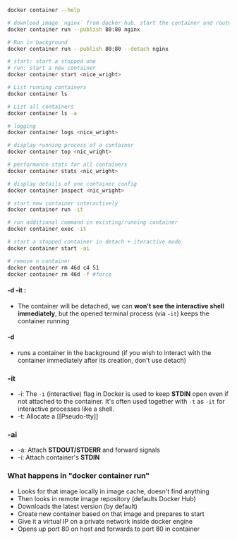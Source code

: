 

```bash
docker container --help

# download image `nginx` from docker hub, start the container and route comming request from host to container 
docker container run --publish 80:80 nginx

# Run in background
docker container run --publish 80:80 --detach nginx

# start: start a stopped one
# run: start a new container 
docker container start <nice_wright>

# List running containers
docker container ls

# List all containers
docker container ls -a

# logging
docker container logs <nice_wright>

# display running process of a container
docker container top <nic_wright>

# performance stats for all containers
docker container stats <nic_wright>

# display details of one container config
docker container inspect <nic_wright>

# start new container interactively
docker container run -it

# run additional command in existing/running container
docker container exec -it

# start a stopped container in detach + iteractive mode
docker container start -ai 

# remove n container
docker container rm 46d c4 51 
docker container rm 46d -f #force

```


#### -d -it : 
- The container will be detached, we can **won't see the interactive shell immediately**, but the opened terminal process (via `-it`) keeps the container running

#### -d
- runs a container in the background (if you wish to interact with the container immediately after its creation, don't use detach)

### -it
- -i: The `-i` (interactive) flag in Docker is used to keep **STDIN** open even if not attached to the container. It's often used together with `-t` as `-it` for interactive processes like a shell.
- -t: Allocate a [[Pseudo-tty]]
### -ai
- -a: Attach **STDOUT/STDERR** and forward signals
- -i: Attach container's **STDIN**

### What happens in  "docker container run"
- Looks for that image locally in image cache, doesn't find anything
- Then looks in remote image repository (defaults Docker Hub)
- Downloads the latest version (by default)
- Create new container based on that image and prepares to start
- Give it a virtual IP on a private network inside docker engine
- Opens up port 80 on host and forwards to port 80 in container

